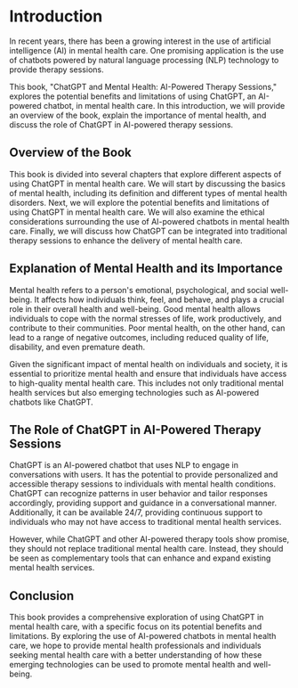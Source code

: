 Introduction
============

In recent years, there has been a growing interest in the use of artificial intelligence (AI) in mental health care. One promising application is the use of chatbots powered by natural language processing (NLP) technology to provide therapy sessions.

This book, "ChatGPT and Mental Health: AI-Powered Therapy Sessions," explores the potential benefits and limitations of using ChatGPT, an AI-powered chatbot, in mental health care. In this introduction, we will provide an overview of the book, explain the importance of mental health, and discuss the role of ChatGPT in AI-powered therapy sessions.

Overview of the Book
--------------------

This book is divided into several chapters that explore different aspects of using ChatGPT in mental health care. We will start by discussing the basics of mental health, including its definition and different types of mental health disorders. Next, we will explore the potential benefits and limitations of using ChatGPT in mental health care. We will also examine the ethical considerations surrounding the use of AI-powered chatbots in mental health care. Finally, we will discuss how ChatGPT can be integrated into traditional therapy sessions to enhance the delivery of mental health care.

Explanation of Mental Health and its Importance
-----------------------------------------------

Mental health refers to a person's emotional, psychological, and social well-being. It affects how individuals think, feel, and behave, and plays a crucial role in their overall health and well-being. Good mental health allows individuals to cope with the normal stresses of life, work productively, and contribute to their communities. Poor mental health, on the other hand, can lead to a range of negative outcomes, including reduced quality of life, disability, and even premature death.

Given the significant impact of mental health on individuals and society, it is essential to prioritize mental health and ensure that individuals have access to high-quality mental health care. This includes not only traditional mental health services but also emerging technologies such as AI-powered chatbots like ChatGPT.

The Role of ChatGPT in AI-Powered Therapy Sessions
--------------------------------------------------

ChatGPT is an AI-powered chatbot that uses NLP to engage in conversations with users. It has the potential to provide personalized and accessible therapy sessions to individuals with mental health conditions. ChatGPT can recognize patterns in user behavior and tailor responses accordingly, providing support and guidance in a conversational manner. Additionally, it can be available 24/7, providing continuous support to individuals who may not have access to traditional mental health services.

However, while ChatGPT and other AI-powered therapy tools show promise, they should not replace traditional mental health care. Instead, they should be seen as complementary tools that can enhance and expand existing mental health services.

Conclusion
----------

This book provides a comprehensive exploration of using ChatGPT in mental health care, with a specific focus on its potential benefits and limitations. By exploring the use of AI-powered chatbots in mental health care, we hope to provide mental health professionals and individuals seeking mental health care with a better understanding of how these emerging technologies can be used to promote mental health and well-being.
